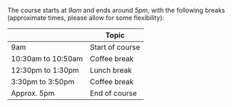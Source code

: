 
The course starts at *9am* and ends around *5pm*, with the following breaks (approximate times, please allow for some flexibility):

|     	| Topic   |
|-------	|-------	|
| 9am     | Start of course  |    
| 10:30am to 10:50am 	| Coffee break 	|
| 12:30pm to 1:30pm 	| Lunch break 	|
| 3:30pm to 3:50pm 	| Coffee break 	|
| Approx. 5pm | End of course |

